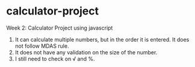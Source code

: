 # calculator-project
Week 2: Calculator Project using javascript

1.  It can calculate multiple numbers, but in the order it is entered.  It does not follow MDAS rule.
2.  It does not have any validation on the size of the number.
3.  I still need to check on √ and %.
